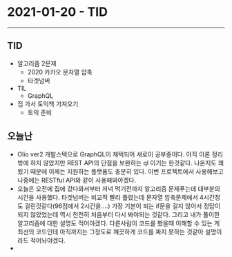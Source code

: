 # 2021-01-20 - TID
----
## TID
- 알고리즘 2문제
    - 2020 카카오 문자열 압축
    - 타겟넘버
- TIL
    - GraphQL
- 집 가서 토익책 가져오기
    - 토익 준비

## 오늘난
- Olio ver2 개발스택으로 GraphQL이 채택되어 새로이 공부중이다. 아직 이론 정리밖에 하지 않았지만 REST API의 단점을 보완하는 ql 이기는 한것같다. 나온지도 꽤 됬기 때문에 이제는 지원하는 플랫폼도 충분히 있다. 이번 프로젝트에서 사용해보고 나중에는 RESTful API와 같이 사용해봐야겠다.
- 오늘은 오전에 집에 갔다와서부터 저녁 먹기전까지 알고리즘 문제푸는데 대부분의 시간을 사용했다. 타겟넘버는 비교적 빨리 풀렸는데 문자열 압축문제에서 4시간정도 걸린것같다(96점에서 2시간을....) 가장 기본이 되는 if문을 걸지 않아서 정답이 되지 않았었는데 역시 천천히 처음부터 다시 봐야되는 것같다. 그리고 내가 풀이한 알고리즘에 대한 설명도 적어야겠다. 다른사람이 코드를 봤을때 이해할 수 있는 게 최선의 코드인데 아직까지는 그정도로 꺠끗하게 코드를 짜지 못하는 것같아 설명이라도 적어놔야겠다.
- 